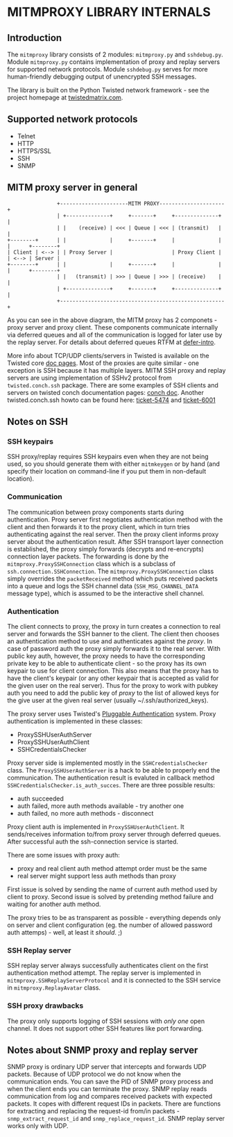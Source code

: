 MITMPROXY LIBRARY INTERNALS
===========================


Introduction
------------
The `mitmproxy` library consists of 2 modules: `mitmproxy.py` and `sshdebug.py`.
Module `mitmproxy.py` contains implementation of proxy and replay servers
for supported network protocols. Module `sshdebug.py` serves for more human-friendly
debugging output of unencrypted SSH messages.

The library is built on the Python Twisted network framework - see the project homepage
at [twistedmatrix.com](http://twistedmatrix.com/).


Supported network protocols
---------------------------
* Telnet
* HTTP
* HTTPS/SSL
* SSH
* SNMP


MITM proxy server in general
----------------------------
```
                +----------------------MITM PROXY---------------------+
                | +--------------+     +-------+     +--------------+ |
                | |    (receive) | <<< | Queue | <<< | (transmit)   | |
+--------+      | |              |     +-------+     |              | |      +--------+
| Client | <--> | | Proxy Server |                   | Proxy Client | | <--> | Server |
+--------+      | |              |     +-------+     |              | |      +--------+
                | |   (transmit) | >>> | Queue | >>> | (receive)    | |
                | +--------------+     +-------+     +--------------+ |
                +-----------------------------------------------------+
```

As you can see in the above diagram, the MITM proxy has 2 componets - proxy server
and proxy client. These components communicate internally via deferred queues
and all of the communication is logged for later use by the replay server.
For details about deferred queues RTFM at [defer-intro](http://twistedmatrix.com/documents/current/core/howto/defer-intro.html).

More info about TCP/UDP clients/servers in Twisted is available on the Twisted core [doc pages](http://twistedmatrix.com/documents/current/core/howto/index.html).
Most of the proxies are quite similar - one exception is SSH because it has multiple layers.
MITM SSH proxy and replay servers are using implementation of SSHv2 protocol
from `twisted.conch.ssh` package. There are some examples of SSH clients and
servers on twisted conch documentation pages:
[conch doc](http://twistedmatrix.com/documents/current/conch/index.html).
Another twisted.conch.ssh howto can be found here:
[ticket-5474](http://twistedmatrix.com/trac/ticket/5474)
and
[ticket-6001](http://twistedmatrix.com/trac/ticket/6001)


Notes on SSH
------------
### SSH keypairs
SSH proxy/replay requires SSH keypairs even when they are not being used,
so you should generate them with either `mitmkeygen` or by hand (and specify
their location on command-line if you put them in non-default location).

### Communication
The communication between proxy components starts during authentication.
Proxy server first negotiates authentication method with the client
and then forwards it to the proxy client, which in turn tries authenticating
against the real server. Then the proxy client informs proxy server about
the authentication result. After SSH transport layer connection is established,
the proxy simply forwards (decrypts and re-encrypts) connection layer packets.
The forwarding is done by the `mitmproxy.ProxySSHConnection` class which is a
subclass of `ssh.connection.SSHConnection`. The `mitmproxy.ProxySSHConnection` class simply
overrides the `packetReceived` method which puts received packets into a queue and logs
the SSH channel data (`SSH_MSG_CHANNEL_DATA` message type), which is assumed to be
the interactive shell channel.

### Authentication
The client connects to proxy, the proxy in turn creates a connection
to real server and forwards the SSH banner to the client. The client then chooses
an authentication method to use and authenticates against the _proxy_.
In case of password auth the proxy simply forwards it to the real server.
With public key auth, however, the proxy needs to have the corresponding private
key to be able to authenticate client - so the proxy has its own keypair
to use for client connection. This also means that the proxy has to have the client's
keypair (or any other keypair that is accepted as valid for the given user on the real server).
Thus for the proxy to work with pubkey auth you need to add the public key of _proxy_ to
the list of allowed keys for the give user at the given real server (usually ~/.ssh/authorized_keys).


The proxy server uses Twisted's [Pluggable Authentication](http://twistedmatrix.com/documents/current/core/howto/cred.html) system.
Proxy authentication is implemented in these classes:
* ProxySSHUserAuthServer
* ProxySSHUserAuthClient
* SSHCredentialsChecker


Proxy server side is implemented mostly in the `SSHCredentialsChecker` class.
The `ProxySSHUserAuthServer` is a hack to be able to properly end the communication.
The authentication result is evaluted in callback method `SSHCredentialsChecker.is_auth_succes`.
There are three possible results:
* auth succeeded
* auth failed, more auth methods available - try another one
* auth failed, no more auth methods - disconnect


Proxy client auth is implemented in `ProxySSHUserAuthClient`.
It sends/receives information to/from proxy server through deferred queues.
After successful auth the ssh-connection service is started.


There are some issues with proxy auth:
* proxy and real client auth method attempt order must be the same
* real server might support less auth methods than proxy

First issue is solved by sending the name of current auth method used by client to proxy.
Second issue is solved by pretending method failure and waiting for another auth method.

The proxy tries to be as transparent as possible - everything depends only on server and client configuration
(eg. the number of allowed password auth attemps) - well, at least it *should*. ;)


### SSH Replay server
SSH replay server always successfully authenticates client on the first authentication method attempt.
The replay server is implemented in `mitmproxy.SSHReplayServerProtocol` and it is connected to the SSH service in
`mitmproxy.ReplayAvatar` class.

### SSH proxy drawbacks
The proxy only supports logging of SSH sessions with _only one_ open channel.
It does not support other SSH features like port forwarding.


Notes about SNMP proxy and replay server
----------------------------------------
SNMP proxy is ordinary UDP server that intercepts and forwards UDP packets.
Because of UDP protocol we do not know when the communication ends.
You can save the PID of SNMP proxy process and when the client ends you can terminate the proxy.
SNMP replay reads communication from log and compares received packets with expected packets.
It copes with different request IDs in packets.
There are functions for extracting and replacing the request-id from/in packets - `snmp_extract_request_id` and `snmp_replace_request_id`.
SNMP replay server works only with UDP.

